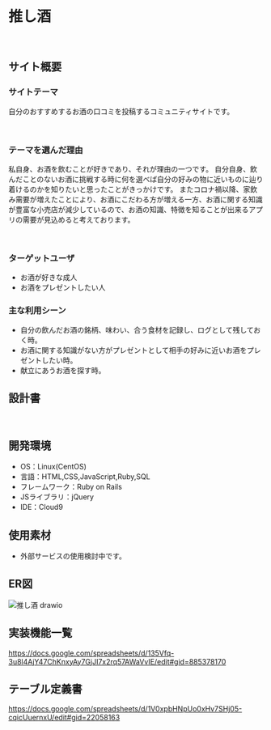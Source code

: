 # 推し酒
​
## サイト概要
### サイトテーマ
自分のおすすめするお酒の口コミを投稿するコミュニティサイトです。

​
### テーマを選んだ理由
私自身、お酒を飲むことが好きであり、それが理由の一つです。
自分自身、飲んだことのないお酒に挑戦する時に何を選べば自分の好みの物に近いものに辿り着けるのかを知りたいと思ったことがきっかけです。
またコロナ禍以降、家飲み需要が増えたことにより、お酒にこだわる方が増える一方、お酒に関する知識が豊富な小売店が減少しているので、お酒の知識、特徴を知ることが出来るアプリの需要が見込めると考えております。


​
### ターゲットユーザ
- お酒が好きな成人
- お酒をプレゼントしたい人
​
### 主な利用シーン
- 自分の飲んだお酒の銘柄、味わい、合う食材を記録し、ログとして残しておく時。
- お酒に関する知識がない方がプレゼントとして相手の好みに近いお酒をプレゼントしたい時。
- 献立にあうお酒を探す時。
​
## 設計書
​
## 開発環境
- OS：Linux(CentOS)
- 言語：HTML,CSS,JavaScript,Ruby,SQL
- フレームワーク：Ruby on Rails
- JSライブラリ：jQuery
- IDE：Cloud9
​
## 使用素材
- 外部サービスの使用検討中です。

## ER図
![推し酒 drawio](https://github.com/chieko0305/oshizake/assets/143895457/ce1901eb-62f8-454e-b659-5ed7024f391d)

## 実装機能一覧
https://docs.google.com/spreadsheets/d/135Vfq-3u8l4AjY47ChKnxyAy7GjJI7x2rq57AWaVvIE/edit#gid=885378170

## テーブル定義書
https://docs.google.com/spreadsheets/d/1V0xpbHNpUo0xHv7SHj05-cqicUuernxU/edit#gid=22058163
